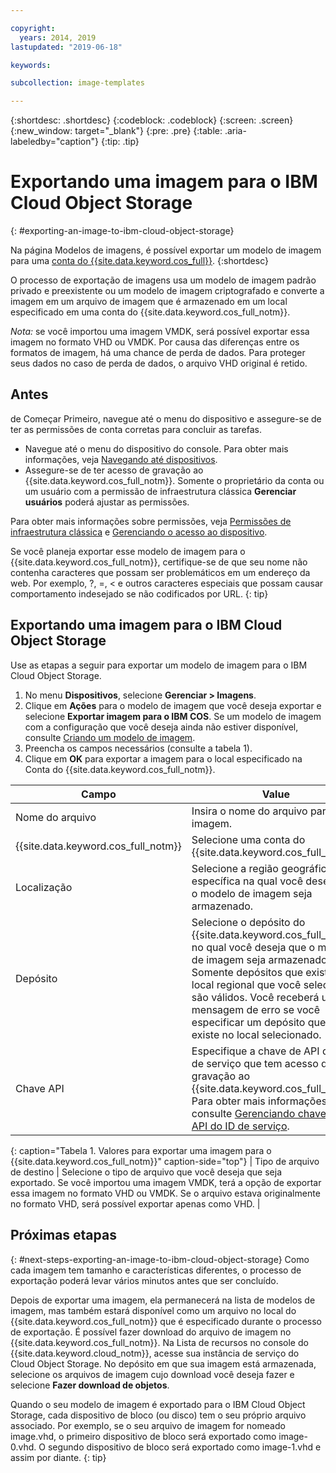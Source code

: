 ```yaml
---

copyright:
  years: 2014, 2019
lastupdated: "2019-06-18"

keywords:

subcollection: image-templates

---
```


{:shortdesc: .shortdesc}
{:codeblock: .codeblock}
{:screen: .screen}
{:new_window: target="_blank"}
{:pre: .pre}
{:table: .aria-labeledby="caption"}
{:tip: .tip}

# Exportando uma imagem para o IBM Cloud Object Storage
{: #exporting-an-image-to-ibm-cloud-object-storage}

Na página Modelos de imagens, é possível exportar um modelo de imagem para uma [conta do {{site.data.keyword.cos_full}}](/docs/cloud-object-storage?topic=cloud-object-storage-about).
{:shortdesc}

O processo de exportação de imagens usa um modelo de imagem padrão privado e preexistente
ou um modelo de imagem criptografado e converte a imagem em um arquivo de imagem que é armazenado
em um local especificado em uma conta do {{site.data.keyword.cos_full_notm}}.

*Nota:* se você importou uma imagem VMDK, será possível exportar essa imagem no formato VHD ou VMDK. Por causa das diferenças entre os formatos de imagem, há uma chance de perda de dados. Para proteger seus dados no caso de perda de dados, o arquivo VHD original é retido.

## Antes
de Começar
Primeiro, navegue até o menu do dispositivo e assegure-se de ter as permissões de conta corretas para concluir as tarefas.

* Navegue até o menu do dispositivo do console. Para obter mais informações, veja [Navegando até dispositivos](/docs/infrastructure/image-templates?topic=virtual-servers-navigating-devices).
* Assegure-se de ter acesso de gravação ao {{site.data.keyword.cos_full_notm}}. Somente o proprietário da conta ou um usuário com a permissão de infraestrutura clássica **Gerenciar usuários** poderá ajustar as permissões.

Para obter mais informações sobre permissões, veja [Permissões de infraestrutura clássica](/docs/iam?topic=iam-infrapermission#infrapermission) e [Gerenciando o acesso ao dispositivo](/docs/vsi?topic=virtual-servers-managing-device-access).

Se você planeja exportar esse modelo de imagem para o {{site.data.keyword.cos_full_notm}}, certifique-se de que seu nome não contenha caracteres que possam ser problemáticos em um
endereço da web. Por exemplo, ?, =, < e outros caracteres especiais que possam causar comportamento indesejado se não codificados por URL.
{: tip}

## Exportando uma imagem para o IBM Cloud Object Storage

Use as etapas a seguir para exportar um modelo de imagem para o IBM Cloud Object Storage.

1. No menu **Dispositivos**, selecione **Gerenciar > Imagens**.
2. Clique em **Ações** para o modelo de imagem que você deseja exportar e selecione **Exportar imagem para o IBM COS**. Se um modelo de imagem com a configuração que você deseja ainda não estiver
disponível, consulte [Criando um modelo de imagem](/docs/infrastructure/image-templates?topic=image-templates-creating-an-image-template#creating-an-image-template).
3. Preencha os campos necessários (consulte a tabela 1).
4. Clique em **OK** para exportar a imagem para o local especificado
na Conta do {{site.data.keyword.cos_full_notm}}.

| Campo | Value |
| ----- | ----- |
| Nome do arquivo | Insira o nome do arquivo para a imagem. |
| {{site.data.keyword.cos_full_notm}} | Selecione uma conta do {{site.data.keyword.cos_full_notm}}. |
| Localização | Selecione a região geográfica específica na qual você deseja que o modelo de imagem seja armazenado. |
| Depósito | Selecione o depósito do {{site.data.keyword.cos_full_notm}} no qual você deseja que o modelo de imagem seja armazenado. Somente depósitos que existem no local regional que você selecionou são válidos. Você receberá uma mensagem de erro se você especificar um depósito que não existe no local selecionado. |
| Chave API | Especifique a chave de API do ID de serviço que tem acesso de gravação ao {{site.data.keyword.cos_full_notm}}. Para obter mais informações, consulte [Gerenciando chaves de API do ID de serviço](/docs/iam?topic=iam-serviceidapikeys#serviceidapikeys). |
{: caption="Tabela 1. Valores para exportar uma imagem para o {{site.data.keyword.cos_full_notm}}" caption-side="top"}
| Tipo de arquivo de destino | Selecione o tipo de arquivo que você deseja que seja exportado. Se você importou uma imagem VMDK, terá a opção de exportar essa imagem no formato VHD ou VMDK. Se o arquivo estava originalmente no formato VHD, será possível exportar apenas como VHD. |

## Próximas etapas
{: #next-steps-exporting-an-image-to-ibm-cloud-object-storage}
Como cada imagem tem tamanho e características diferentes, o processo de exportação poderá
levar vários minutos antes que ser concluído.

Depois de exportar uma imagem, ela permanecerá na lista de modelos de imagem, mas também estará disponível como um arquivo no local do {{site.data.keyword.cos_full_notm}} que é especificado
durante o processo de exportação. É possível fazer download do arquivo de imagem no {{site.data.keyword.cos_full_notm}}. Na Lista de recursos no console do {{site.data.keyword.cloud_notm}}, acesse sua instância de
serviço do Cloud Object Storage. No depósito em que sua imagem está armazenada, selecione os arquivos
de imagem cujo download você deseja fazer e selecione **Fazer download de objetos**.

Quando o seu modelo de imagem é exportado para o IBM Cloud Object Storage, cada dispositivo de bloco (ou disco) tem o seu próprio arquivo associado. Por exemplo, se o seu arquivo de imagem for nomeado image.vhd, o primeiro dispositivo de bloco será exportado como image-0.vhd. O segundo dispositivo de bloco será exportado como image-1.vhd e assim por diante.
{: tip}
